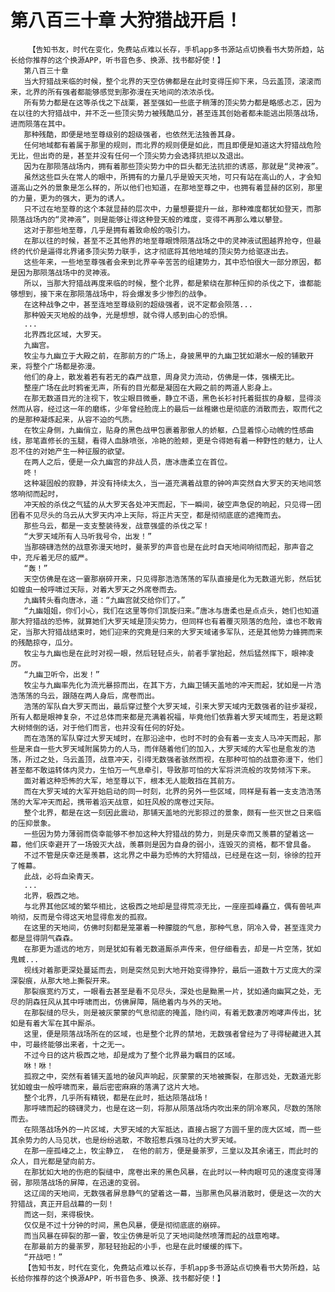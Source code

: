 # 第八百三十章 大狩猎战开启！
        【告知书友，时代在变化，免费站点难以长存，手机app多书源站点切换看书大势所趋，站长给你推荐的这个换源APP，听书音色多、换源、找书都好使！】
       第八百三十章
       当大狩猎战来临的时候，整个北界的天空仿佛都是在此时变得压抑下来，乌云盖顶，滚滚而来，北界的所有强者都能够感觉到那弥漫在天地间的浓浓杀伐。
       所有势力都是在这等杀伐之下战栗，甚至强如一些底子稍薄的顶尖势力都是略感忐忑，因为在以往的大狩猎战中，并不乏一些顶尖势力被残酷瓜分，甚至连其创始者都未能逃出陨落战场，进而陨落在其中。
       那种残酷，即便是地至尊级别的超级强者，也依然无法独善其身。
       任何地域都有着属于那里的规则，而北界的规则便是如此，而且即便是知道这大狩猎战危险无比，但出奇的是，甚至并没有任何一个顶尖势力会选择抗拒以及退出。
       因为在那陨落战场内，拥有着那些顶尖势力中的巨头都无法抗拒的诱惑，那就是“灵神液”。
       虽然这些巨头在常人的眼中，所拥有的力量几乎是毁天灭地，可只有站在高山的人，才会知道高山之外的景象是怎么样的，所以他们也知道，在那地至尊之中，也拥有着显赫的区别，那里的力量，更为的强大，更为的诱人。
       只不过在地至尊的这个本就显赫的层次中，力量想要提升一丝，那种难度都犹如登天，而那陨落战场内的“灵神液”，则是能够让得这种登天般的难度，变得不再那么难以攀登。
       这对于那些地至尊，几乎是拥有着致命般的吸引力。
       在那以往的时候，甚至不乏其他界的地至尊眼馋陨落战场之中的灵神液试图越界抢夺，但最终的代价是逼得北界诸多顶尖势力联手，这才彻底将其他地域的顶尖势力给驱逐出去。
       这些年来，一些地至尊强者会来到北界辛辛苦苦的组建势力，其中恐怕很大一部分原因，都是因为那陨落战场中的灵神液。
       所以，当那大狩猎战再度来临的时候，整个北界，都是萦绕在那种压抑的杀伐之下，谁都能够想到，接下来在那陨落战场中，将会爆发多少惨烈的战争。
       在这种战争之中，甚至连地至尊级别的超级强者，说不定都会陨落...
       那种毁天灭地般的战争，光是想想，就令得人感到由心的恐惧。
       ...
       北界西北区域，大罗天。
       九幽宫。
       牧尘与九幽立于大殿之前，在那前方的广场上，身披黑甲的九幽卫犹如潮水一般的铺散开来，将整个广场都是弥漫。
       他们的身上，散发着若有若无的森严战意，周身灵力流动，仿佛是一体，强横无比。
       整座广场在此时鸦雀无声，所有的目光都是凝固在大殿之前的两道人影身上。
       在那无数道目光的注视下，牧尘眼目微垂，静立不语，黑色长衫衬托着挺拔的身躯，显得淡然而从容，经过这一年的磨练，少年曾经脸庞上的最后一丝稚嫩也是彻底的消散而去，取而代之的是那种凝炼起来，从容不迫的气质。
       在牧尘身侧，九幽俏立，贴身的黑色战甲包裹着那傲人的娇躯，凸显着惊心动魄的性感曲线，那笔直修长的玉腿，看得人血脉喷张，冷艳的脸颊，更是令得她有着一种野性的魅力，让人忍不住的对她产生一种征服的欲望。
       在两人之后，便是一众九幽宫的非战人员，唐冰唐柔立在首位。
       咚！
       这种凝固般的寂静，并没有持续太久，当一道充满着战意的钟吟声突然自大罗天的天地间悠悠响彻而起时，
       冲天般的杀伐之气猛的从大罗天各处冲天而起，下一瞬间，破空声急促的响起，只见得一团团看不见尽头的乌云从大罗天内冲上天际，将正片天空，都是彻彻底底的遮掩而去。
       那些乌云，都是一支支整装待发，战意强盛的杀伐之军！
       “大罗天域所有人马听我号令，出发！”
       当那磅礴浩然的战意弥漫天地时，曼荼罗的声音也是在此时自天地间响彻而起，那声音之中，充斥着无尽的威严。
       “轰！”
       天空仿佛是在这一霎那崩碎开来，只见得那浩浩荡荡的军队直接是化为无数道光影，然后犹如蝗虫一般呼啸过天际，对着大罗天之外席卷而去。
       九幽转头看向唐冰，道：“九幽宫就交给你们了。”
       “九幽姐姐，你们小心，我们在这里等你们凯旋归来。”唐冰与唐柔也是点点头，她们也知道那大狩猎战的恐怖，就算她们大罗天域是顶尖势力，但同样也有着覆灭陨落的危险，谁也不敢肯定，当那大狩猎战结束时，她们迎来的究竟是归来的大罗天域诸多军队，还是其他势力蜂拥而来的残酷掠夺，瓜分。
       牧尘与九幽也是在此时对视一眼，然后轻轻点头，前者手掌抬起，然后猛然挥下，眼神凌厉。
       “九幽卫听令，出发！”
       牧尘与九幽率先化为流光暴掠而出，在其下方，九幽卫铺天盖地的冲天而起，犹如是一片浩浩荡荡的乌云，跟随在两人身后，席卷而出。
       浩荡的军队自大罗天而出，最后穿过整个大罗天域，引来大罗天域内无数强者的驻步凝视，所有人都是眼神复杂，不过总体而来都是充满着祝福，毕竟他们依靠着大罗天域而生，若是这颗大树倾倒的话，对于他们而言，也并没有任何的好处。
       而在浩荡的军队穿过大罗天域时，在那沿途中，也时不时的会有着一支支人马冲天而起，那些是来自一些大罗天域附属势力的人马，而伴随着他们的加入，大罗天域的大军也是愈发的浩荡，所过之处，乌云盖顶，战意冲天，引得无数强者骇然而视，在那种可怕的战意弥漫下，他们甚至都不敢运转体内灵力，生怕万一气息牵引，导致那可怕的大军将洪流般的攻势倾泻下来。
       面对着这种恐怖的大军，地至尊以下，根本无人能敢挡在其前方。
       而在大罗天域的大军开始启动的同一时刻，北界的另外一些区域，同样是有着一支支浩浩荡荡的大军冲天而起，携带着滔天战意，如狂风般的席卷过天际。
       整个北界，都是在这一刻因此震动，那铺天盖地的光影掠过的景象，颇有一些灭世之日来临的压抑景象。
       一些因为势力薄弱而侥幸能够不参加这种大狩猎战的势力，则是庆幸而又羡慕的望着这一幕，他们庆幸避开了一场毁灭大战，羡慕则是因为自身的弱小，连毁灭的资格，都不曾具备。
       不过不管是庆幸还是羡慕，这北界之中最为恐怖的大狩猎战，已经是在这一刻，徐徐的拉开了帷幕。
       此战，必将血染青天。
       ...
       北界，极西之地。
       与北界其他区域的繁华相比，这极西之地却是显得荒凉无比，一座座孤峰矗立，偶有兽吼声响彻，反而是令得这天地显得愈发的孤寂。
       在这里的天地间，仿佛时刻都是笼罩着一种朦胧的气息，那种气息，阴冷入骨，甚至连灵力都是显得阴气森森。
       在那更为遥远的地方，则是犹如有着无数道厮杀声传来，但仔细看去，却是一片空荡，犹如鬼蜮...
       视线对着那更深处蔓延而去，则是突然见到大地开始变得狰狞，最后一道数十万丈庞大的深深裂痕，从那大地上撕裂开来。
       那裂痕宽约万丈，一眼看去甚至是看不见尽头，深处也是黝黑一片，犹如通向幽冥之处，无尽的阴森狂风从其中呼啸而出，仿佛屏障，隔绝着内与外的天地。
       在那裂缝的尽头，则是被灰蒙蒙的气息彻底的掩盖，隐约间，有着无数凄厉咆哮声传出，犹如是有着大军在其中厮杀。
       这里，便是陨落战场所在的区域，也是整个北界的禁地，无数强者曾经为了寻得秘藏进入其中，可最终能够出来者，十之无一。
       不过今日的这片极西之地，却是成为了整个北界最为瞩目的区域。
       咻！咻！
       孤寂之中，突然有着铺天盖地的破风声响起，灰蒙蒙的天地被撕裂，在那远处，无数道光影犹如蝗虫一般呼啸而来，最后密密麻麻的落满了这片大地。
       整个北界，几乎所有精锐，都是在此时，抵达陨落战场！
       那呼啸而起的磅礴灵力，也是在这一刻，将那从陨落战场内吹出来的阴冷寒风，尽数的荡除而去。
       在陨落战场外的一片区域，大罗天域的大军抵达，直接占据了方圆千里的庞大区域，而一些其余势力的人马见状，也是纷纷逃散，不敢招惹兵强马壮的大罗天域。
       在那一座孤峰之上，牧尘静立， 在他的前方，便是曼荼罗，三皇以及其余诸王，而此时的众人，目光都是望向前方。
       在那犹如大地的伤疤的裂缝中，席卷出来的黑色风暴，在此时以一种肉眼可见的速度变得薄弱，那陨落战场的屏障，在迅速的变弱。
       这辽阔的天地间，无数强者屏息静气的望着这一幕，当那黑色风暴消散时，便是这一次的大狩猎战，真正开启战幕的一刻！
       而这一刻，来得极快。
       仅仅是不过十分钟的时间，黑色风暴，便是彻彻底底的崩碎。
       而当风暴在碎裂的那一霎，牧尘仿佛是听见了天地间陡然喷薄而起的战意咆哮。
       在那最前方的曼荼罗，那轻轻抬起的小手，也是在此时缓缓的挥下。
       “开战吧！”
       【告知书友，时代在变化，免费站点难以长存，手机app多书源站点切换看书大势所趋，站长给你推荐的这个换源APP，听书音色多、换源、找书都好使！】